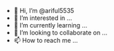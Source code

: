 - 👋 Hi, I’m @ariful5535
- 👀 I’m interested in ...
- 🌱 I’m currently learning ...
- 💞️ I’m looking to collaborate on ...
- 📫 How to reach me ...

<!---
ariful5535/ariful5535 is a ✨ number ✨ repository because its `README.md` (this file) appears on your GitHub profile.
You can click the Preview link to take a look at your changes.
--->
